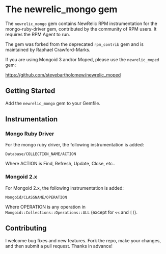 # The newrelic_mongo gem

The `newrelic_mongo` gem contains NewRelic RPM instrumentation for the
mongo-ruby-driver gem, contributed by the community of RPM users.  It requires
the RPM Agent to run.

The gem was forked from the deprecated `rpm_contrib` gem and is maintained by
Raphael Crawford-Marks.

If you are using Mongoid 3 and/or Moped, please use the `newrelic_moped` gem:

https://github.com/stevebartholomew/newrelic_moped

## Getting Started

Add the `newrelic_mongo` gem to your Gemfile.

## Instrumentation

### Mongo Ruby Driver

For the mongo ruby driver, the following instrumentation is added:

`Database/COLLECTION_NAME/ACTION`

Where ACTION is Find, Refresh, Update, Close, etc..

### Mongoid 2.x

For Mongoid 2.x, the following instrumentation is added:

`Mongoid/CLASSNAME/OPERATION`

Where OPERATION is any operation in `Mongoid::Collections::Operations::ALL` (except for `<<` and `[]`).

## Contributing

I welcome bug fixes and new features.  Fork the repo, make your changes, and then
submit a pull request.  Thanks in advance!